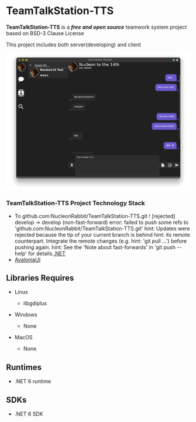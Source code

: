 # TeamTalkStation-TTS #



**TeamTalkStation-TTS** is a ***free and open source*** teamwork system project based on BSD-3 Clause License

This project includes both server(developing) and client



![MainWindow](./TeamTalkStation-TTS_Client/EffectImages/Result000.png "MainWindow")







### TeamTalkStation-TTS Project Technology Stack ### 



- To github.com:NucleonRabbit/TeamTalkStation-TTS.git
   ! [rejected]        develop -> develop (non-fast-forward)
  error: failed to push some refs to 'github.com:NucleonRabbit/TeamTalkStation-TTS.git'
  hint: Updates were rejected because the tip of your current branch is behind
  hint: its remote counterpart. Integrate the remote changes (e.g.
  hint: 'git pull ...') before pushing again.
  hint: See the 'Note about fast-forwards' in 'git push --help' for details.[.NET](https://dotnet.microsoft.com/)
- [AvaloniaUI](http://avaloniaui.net/)



## Libraries Requires ## 

+ Linux

  + libgdiplus

    

+ Windows

  + None

    

+ MacOS

  + None

    

## Runtimes ##

+ .NET 6 runtime





## SDKs ##

+ .NET 6 SDK
